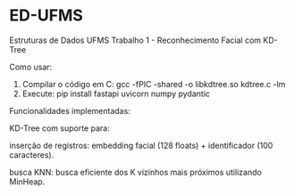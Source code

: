 # ED-UFMS
Estruturas de Dados UFMS 
Trabalho 1 - Reconhecimento Facial com KD-Tree


Como usar:
1. Compilar o código em C: gcc -fPIC -shared -o libkdtree.so kdtree.c -lm
2. Execute: pip install fastapi uvicorn numpy pydantic



Funcionalidades implementadas:

KD-Tree com suporte para:

inserção de registros: embedding facial (128 floats) + identificador (100 caracteres).

busca KNN: busca eficiente dos K vizinhos mais próximos utilizando MinHeap.
